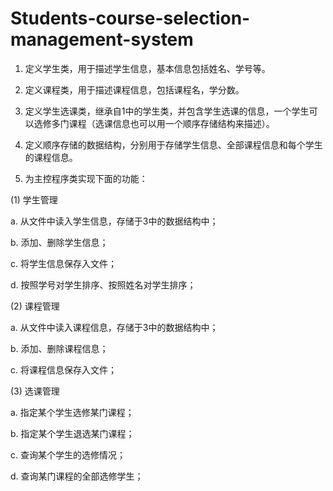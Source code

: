 # Students-course-selection-management-system

1. 定义学生类，用于描述学生信息，基本信息包括姓名、学号等。

2. 定义课程类，用于描述课程信息，包括课程名，学分数。

3. 定义学生选课类，继承自1中的学生类，并包含学生选课的信息，一个学生可以选修多门课程（选课信息也可以用一个顺序存储结构来描述）。

4. 定义顺序存储的数据结构，分别用于存储学生信息、全部课程信息和每个学生的课程信息。

5. 为主控程序类实现下面的功能：

(1) 学生管理

 a. 从文件中读入学生信息，存储于3中的数据结构中；

 b. 添加、删除学生信息；

 c. 将学生信息保存入文件；

 d. 按照学号对学生排序、按照姓名对学生排序；

(2) 课程管理

 a. 从文件中读入课程信息，存储于3中的数据结构中；

 b. 添加、删除课程信息；

 c. 将课程信息保存入文件；

(3) 选课管理 

 a. 指定某个学生选修某门课程；

 b. 指定某个学生退选某门课程；

 c. 查询某个学生的选修情况；

 d. 查询某门课程的全部选修学生；
